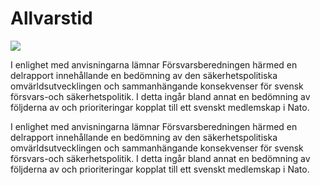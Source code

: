 # Allvarstid

![](/contentassets/de808e940116476d8252160c58b78bb7/ds-2023-19-omslag-framsida-200.jpg?width=150&quality=85)

I enlighet med anvisningarna lämnar Försvarsberedningen härmed en delrapport innehållande en bedömning av den säkerhetspolitiska omvärldsutvecklingen och sammanhängande konsekvenser för svensk försvars-och säkerhetspolitik. I detta ingår
bland annat en bedömning av följderna av och prioriteringar kopplat till ett svenskt medlemskap i Nato.

I enlighet med anvisningarna lämnar Försvarsberedningen härmed en delrapport innehållande en bedömning av den säkerhetspolitiska omvärldsutvecklingen och sammanhängande konsekvenser för svensk försvars-och säkerhetspolitik. I detta ingår
bland annat en bedömning av följderna av och prioriteringar kopplat till ett svenskt medlemskap i Nato.
